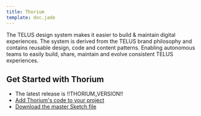 ```yaml
---
title: Thorium
template: doc.jade
---
```


The TELUS design system makes it easier to build & maintain digital experiences. The system is derived from the TELUS brand philosophy and contains reusable design, code and content patterns. Enabling autonomous teams to easily build, share, maintain and evolve consistent TELUS experiences.

## Get Started with Thorium

* The latest release is !!THORIUM_VERSION!!
* [Add Thorium's code to your project](/5-Governance/1-consumption.html)
* [Download the master Sketch file](/assets/downloads/thorium.sketch)